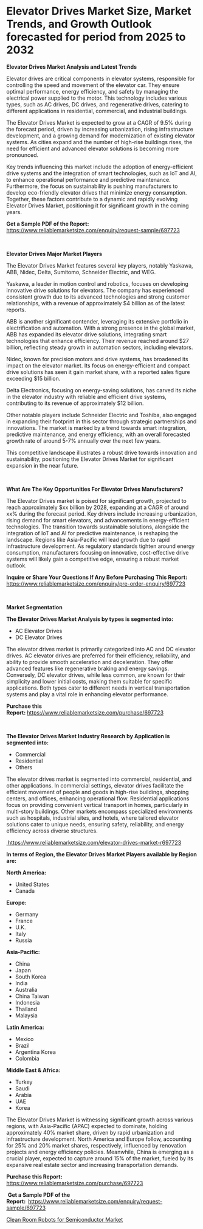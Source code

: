 <p><h1>Elevator Drives Market Size, Market Trends, and Growth Outlook forecasted for period from 2025 to 2032</h1></p><p><strong>Elevator Drives Market Analysis and Latest Trends</strong></p>
<p><p>Elevator drives are critical components in elevator systems, responsible for controlling the speed and movement of the elevator car. They ensure optimal performance, energy efficiency, and safety by managing the electrical power supplied to the motor. This technology includes various types, such as AC drives, DC drives, and regenerative drives, catering to different applications in residential, commercial, and industrial buildings.</p><p>The Elevator Drives Market is expected to grow at a CAGR of 9.5% during the forecast period, driven by increasing urbanization, rising infrastructure development, and a growing demand for modernization of existing elevator systems. As cities expand and the number of high-rise buildings rises, the need for efficient and advanced elevator solutions is becoming more pronounced. </p><p>Key trends influencing this market include the adoption of energy-efficient drive systems and the integration of smart technologies, such as IoT and AI, to enhance operational performance and predictive maintenance. Furthermore, the focus on sustainability is pushing manufacturers to develop eco-friendly elevator drives that minimize energy consumption. Together, these factors contribute to a dynamic and rapidly evolving Elevator Drives Market, positioning it for significant growth in the coming years.</p></p>
<p><strong>Get a Sample PDF of the Report:&nbsp;</strong> <a href="https://www.reliablemarketsize.com/enquiry/request-sample/697723?utm_campaign=2457&utm_medium=2&utm_source=Github&utm_content=ia&utm_term=23032025&utm_id=elevator-drives">https://www.reliablemarketsize.com/enquiry/request-sample/697723</a></p>
<p>&nbsp;</p>
<p><strong>Elevator Drives Major Market Players</strong></p>
<p><p>The Elevator Drives Market features several key players, notably Yaskawa, ABB, Nidec, Delta, Sumitomo, Schneider Electric, and WEG. </p><p>Yaskawa, a leader in motion control and robotics, focuses on developing innovative drive solutions for elevators. The company has experienced consistent growth due to its advanced technologies and strong customer relationships, with a revenue of approximately $4 billion as of the latest reports.</p><p>ABB is another significant contender, leveraging its extensive portfolio in electrification and automation. With a strong presence in the global market, ABB has expanded its elevator drive solutions, integrating smart technologies that enhance efficiency. Their revenue reached around $27 billion, reflecting steady growth in automation sectors, including elevators.</p><p>Nidec, known for precision motors and drive systems, has broadened its impact on the elevator market. Its focus on energy-efficient and compact drive solutions has seen it gain market share, with a reported sales figure exceeding $15 billion.</p><p>Delta Electronics, focusing on energy-saving solutions, has carved its niche in the elevator industry with reliable and efficient drive systems, contributing to its revenue of approximately $12 billion. </p><p>Other notable players include Schneider Electric and Toshiba, also engaged in expanding their footprint in this sector through strategic partnerships and innovations. The market is marked by a trend towards smart integration, predictive maintenance, and energy efficiency, with an overall forecasted growth rate of around 5-7% annually over the next few years. </p><p>This competitive landscape illustrates a robust drive towards innovation and sustainability, positioning the Elevator Drives Market for significant expansion in the near future.</p></p>
<p>&nbsp;</p>
<p><strong>What Are The Key Opportunities For Elevator Drives Manufacturers?</strong></p>
<p><p>The Elevator Drives market is poised for significant growth, projected to reach approximately $xx billion by 2028, expanding at a CAGR of around xx% during the forecast period. Key drivers include increasing urbanization, rising demand for smart elevators, and advancements in energy-efficient technologies. The transition towards sustainable solutions, alongside the integration of IoT and AI for predictive maintenance, is reshaping the landscape. Regions like Asia-Pacific will lead growth due to rapid infrastructure development. As regulatory standards tighten around energy consumption, manufacturers focusing on innovative, cost-effective drive systems will likely gain a competitive edge, ensuring a robust market outlook.</p></p>
<p><strong>Inquire or Share Your Questions If Any Before Purchasing This Report:</strong> <a href="https://www.reliablemarketsize.com/enquiry/pre-order-enquiry/697723?utm_campaign=2457&utm_medium=2&utm_source=Github&utm_content=ia&utm_term=23032025&utm_id=elevator-drives">https://www.reliablemarketsize.com/enquiry/pre-order-enquiry/697723</a></p>
<p>&nbsp;</p>
<p><strong>Market Segmentation</strong></p>
<p><strong>The Elevator Drives Market Analysis by types is segmented into:</strong></p>
<p><ul><li>AC Elevator Drives</li><li>DC Elevator Drives</li></ul></p>
<p><p>The elevator drives market is primarily categorized into AC and DC elevator drives. AC elevator drives are preferred for their efficiency, reliability, and ability to provide smooth acceleration and deceleration. They offer advanced features like regenerative braking and energy savings. Conversely, DC elevator drives, while less common, are known for their simplicity and lower initial costs, making them suitable for specific applications. Both types cater to different needs in vertical transportation systems and play a vital role in enhancing elevator performance.</p></p>
<p><strong>Purchase this Report:&nbsp;</strong><a href="https://www.reliablemarketsize.com/purchase/697723?utm_campaign=2457&utm_medium=2&utm_source=Github&utm_content=ia&utm_term=23032025&utm_id=elevator-drives">https://www.reliablemarketsize.com/purchase/697723</a></p>
<p>&nbsp;</p>
<p><strong>The Elevator Drives Market Industry Research by Application is segmented into:</strong></p>
<p><ul><li>Commercial</li><li>Residential</li><li>Others</li></ul></p>
<p><p>The elevator drives market is segmented into commercial, residential, and other applications. In commercial settings, elevator drives facilitate the efficient movement of people and goods in high-rise buildings, shopping centers, and offices, enhancing operational flow. Residential applications focus on providing convenient vertical transport in homes, particularly in multi-story buildings. Other markets encompass specialized environments such as hospitals, industrial sites, and hotels, where tailored elevator solutions cater to unique needs, ensuring safety, reliability, and energy efficiency across diverse structures.</p></p>
<p><a href="https://www.reliablemarketsize.com/elevator-drives-market-r697723?utm_campaign=2457&utm_medium=2&utm_source=Github&utm_content=ia&utm_term=23032025&utm_id=elevator-drives">&nbsp;https://www.reliablemarketsize.com/elevator-drives-market-r697723</a></p>
<p><strong>In terms of Region, the Elevator Drives Market Players available by Region are:</strong></p>
<p>
    <p> <strong> North America: </strong>
        <ul>
            <li>United States</li>
            <li>Canada</li>
        </ul>
        </p> 
    <p> <strong> Europe: </strong>
        <ul>
            <li>Germany</li>
            <li>France</li>
            <li>U.K.</li>
            <li>Italy</li>
            <li>Russia</li>
        </ul>
        </p> 
    <p> <strong> Asia-Pacific: </strong>
        <ul>
            <li>China</li>
            <li>Japan</li>
            <li>South Korea</li>
            <li>India</li>
            <li>Australia</li>
            <li>China Taiwan</li>
            <li>Indonesia</li>
            <li>Thailand</li>
            <li>Malaysia</li>
        </ul>
        </p> 
    <p> <strong> Latin America: </strong>
        <ul>
            <li>Mexico</li>
            <li>Brazil</li>
            <li>Argentina Korea</li>
            <li>Colombia</li>
        </ul>
        </p> 
    <p> <strong> Middle East & Africa: </strong>
        <ul>
            <li>Turkey</li>
            <li>Saudi</li>
            <li>Arabia</li>
            <li>UAE</li>
            <li>Korea</li>
        </ul>
    </p>
    </p>
<p><p>The Elevator Drives Market is witnessing significant growth across various regions, with Asia-Pacific (APAC) expected to dominate, holding approximately 40% market share, driven by rapid urbanization and infrastructure development. North America and Europe follow, accounting for 25% and 20% market shares, respectively, influenced by renovation projects and energy efficiency policies. Meanwhile, China is emerging as a crucial player, expected to capture around 15% of the market, fueled by its expansive real estate sector and increasing transportation demands.</p></p>
<p><strong>Purchase this Report: </strong><a href="https://www.reliablemarketsize.com/purchase/697723?utm_campaign=2457&utm_medium=2&utm_source=Github&utm_content=ia&utm_term=23032025&utm_id=elevator-drives">https://www.reliablemarketsize.com/purchase/697723</a></p>
<p>&nbsp;<strong>Get a Sample PDF of the Report:&nbsp;&nbsp;</strong><a href="https://www.reliablemarketsize.com/enquiry/request-sample/697723?utm_campaign=2457&utm_medium=2&utm_source=Github&utm_content=ia&utm_term=23032025&utm_id=elevator-drives">https://www.reliablemarketsize.com/enquiry/request-sample/697723</a></p>
<p><strong></strong></p>
<p><p><a href="https://github.com/pelahotayabe/Market-Research-Report-List-1/blob/main/clean-room-robots-for-semiconductor-market.md?utm_campaign=2457&utm_medium=2&utm_source=Github&utm_content=ia&utm_term=23032025&utm_id=elevator-drives">Clean Room Robots for Semiconductor Market</a></p></p>